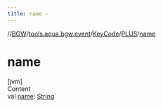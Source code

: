 ```yaml
---
title: name -
---
```

//[BGW](../../../../index.md)/[tools.aqua.bgw.event](../../index.md)/[KeyCode](../index.md)/[PLUS](index.md)/[name](name.md)



# name  
[jvm]  
Content  
val [name](name.md): [String](https://kotlinlang.org/api/latest/jvm/stdlib/kotlin/-string/index.html)  



